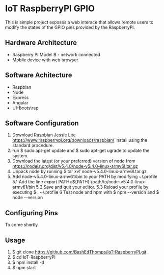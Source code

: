 # IoT RaspberryPI GPIO
This is simple project exposes a web interace that allows remote users to modify the states of the GPIO pins provided by the RaspberryPI.

## Hardware Architecture
- Raspberry Pi Model B - network connected
- Mobile device with web browser

## Software Achitecture
- Raspbian
- Node
- Express
- Angular
- UI-Bootstrap

## Software Configuration
1. Download Raspbian Jessie Lite https://www.raspberrypi.org/downloads/raspbian/ install using the standard procedure.
2. run $ sudo apt-get update and $ sudo apt-get ugrade to update the system.
3. Download the latest (or your preferred) version of node from https://nodejs.org/dist/v5.4.0/node-v5.4.0-linux-armv6l.tar.gz
4. Unpack node by running $ tar xvf node-v5.4.0-linux-armv6l.tar.gz
5. Add node-v5.4.0-linux-armv61/bin to your PATH by modifying ~/.profile
5.1 Add the line export PATH=${PATH}:/path/to/node-v5.4.0-linux-armv61/bin
5.2 Save and quit your editor.
5.3 Reload your profile by executing $ . ~/.profile
6 Test node and npm with $ npm --version and $ node --version

## Configuring Pins
To come shortly

## Usage
1. $ git clone https://github.com/BashEdThomps/IoT-RaspberryPI.git
2. $ cd IoT-RaspberryPI
3. $ npm install -d
4. $ npm start
